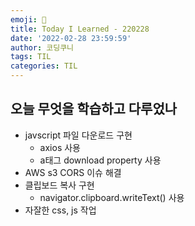```yaml
---
emoji: 🥽
title: Today I Learned - 220228
date: '2022-02-28 23:59:59'
author: 코딩쿠니
tags: TIL 
categories: TIL 
---
```


## 오늘 무엇을 학습하고 다루었나
* javscript 파일 다운로드 구현
  * axios 사용
  * a태그 download property 사용
* AWS s3 CORS 이슈 해결
* 클립보드 복사 구현
  * navigator.clipboard.writeText() 사용
* 자잘한 css, js 작업
